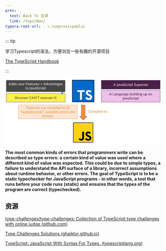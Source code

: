 ```yaml
---
prev:
  text: Back To 目录
  link: /topicNav/
typora-root-url: ..\.vuepress\public
---
```




::: tip 

学习Typescript的语法，方便浏览一些有趣的开源项目

[The TypeScript Handbook](https://www.typescriptlang.org/docs/handbook/intro.html) 



:::

![202111300318592](/images/typescript/202111300318592.png)

**The most common kinds of errors that programmers write can be described as type errors: a certain kind of value was used where a different kind of value was expected. This could be due to simple typos, a failure to understand the API surface of a library, incorrect assumptions about runtime behavior, or other errors. The goal of TypeScript is to be a static typechecker for JavaScript programs - in other words, a tool that runs before your code runs (static) and ensures that the types of the program are correct (typechecked).**







## 资源

[type-challenges/type-challenges: Collection of TypeScript type challenges with online judge (github.com)](https://github.com/type-challenges/type-challenges)

[Type Challenges Solutions (ghaiklor.github.io)](https://ghaiklor.github.io/type-challenges-solutions/en/)

[TypeScript: JavaScript With Syntax For Types. (typescriptlang.org)](https://www.typescriptlang.org/)
